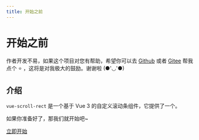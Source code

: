 ```yaml
---
title: 开始之前
---
```


# 开始之前

作者开发不易，如果这个项目对您有帮助，希望你可以去 [Github](https://github.com/imengyu/vue-scroll-rect) 或者 [Gitee](https://gitee.com/imengyu/vue-scroll-rect) 帮我点个 ⭐ ，这将是对我极大的鼓励。谢谢啦 (●'◡'●)

## 介绍

`vue-scroll-rect` 是一个基于 Vue 3 的自定义滚动条组件，它提供了一个。

如果你准备好了，那我们就开始吧~

[立即开始](./install.md)
